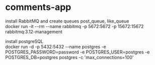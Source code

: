# comments-app

install RabbitMQ and create queues post_queue, like_queue <br>
docker run -it --rm --name rabbitmq -p 5672:5672 -p 15672:15672 rabbitmq:3.12-management

install postgreSQL <br>
docker run -d -p 5432:5432 --name postgres -e POSTGRES_PASSWORD=password -e POSTGRES_USER=postgres -e POSTGRES_DB=postgres postgres -c 'max_connections=100'

